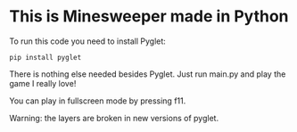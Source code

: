 # This is Minesweeper made in Python

To run this code you need to install Pyglet:
```
pip install pyglet
```

There is nothing else needed besides Pyglet. Just run main.py and play the game I really love!

You can play in fullscreen mode by pressing f11.

Warning: the layers are broken in new versions of pyglet.
